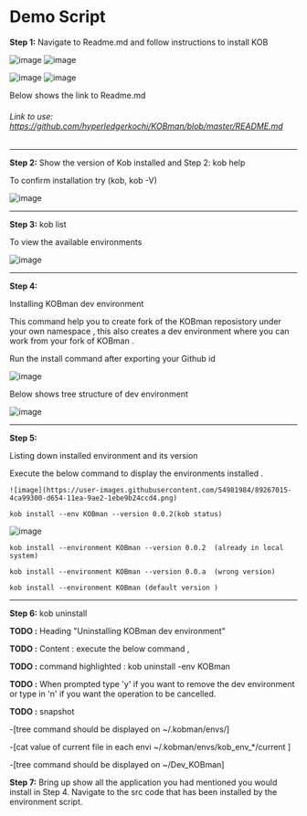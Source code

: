 #                                                       Demo Script 

**Step 1:** Navigate to Readme.md and follow instructions to install KOB 

![image](https://user-images.githubusercontent.com/54981984/89184062-d22a3600-d5b5-11ea-9938-931162312b58.png)
![image](https://user-images.githubusercontent.com/54981984/89184089-e0785200-d5b5-11ea-9c10-e6decdf8aaaa.png)

![image](https://user-images.githubusercontent.com/54981984/89182921-1b798600-d5b4-11ea-8ff2-0d45e8302b4e.png)
![image](https://user-images.githubusercontent.com/54981984/89183182-78753c00-d5b4-11ea-946d-becf74d6ae65.png)

Below shows the link to Readme.md  

###### Link to use: https://github.com/hyperledgerkochi/KOBman/blob/master/README.md 

 _________________________________________________________

**Step 2:** Show the version of Kob installed and  Step 2:  kob help 

 To confirm installation try (kob, kob -V)


![image](https://user-images.githubusercontent.com/54981984/89198042-36ef8b80-d5ca-11ea-8b78-9104527e8c11.png)

 _________________________________________________________

 **Step 3:** kob list 
 
To view the available environments 

![image](https://user-images.githubusercontent.com/54981984/89198173-669e9380-d5ca-11ea-96e7-151cef528b61.png)
 _________________________________________________________

**Step 4:** 


 Installing KOBman dev environment

 This command help you to create fork of the KOBman reposistory under your own namespace , this also creates a dev environment where you can work from your fork of KOBman .

Run the install command after exporting your Github id

![image](https://user-images.githubusercontent.com/54981984/89199272-f2fd8600-d5cb-11ea-9c12-c43d7b646e0c.png)

Below shows tree structure of dev environment 

![image](https://user-images.githubusercontent.com/54981984/89200012-0c530200-d5cd-11ea-9d6c-4380497de445.png)


 _________________________________________________________

**Step 5:** 

 Listing down installed environment and its version

 Execute the below command to display the environments installed .

    ![image](https://user-images.githubusercontent.com/54981984/89267015-4ca99300-d654-11ea-9ae2-1ebe9b24ccd4.png)

    kob install --env KOBman --version 0.0.2(kob status) 
    
   ![image](https://user-images.githubusercontent.com/54981984/89255625-d307aa00-d63f-11ea-8fd5-553ed1d80f77.png)

    kob install --environment KOBman --version 0.0.2  (already in local system) 

    kob install --environment KOBman --version 0.0.a  (wrong version) 

    kob install --environment KOBman (default version ) 

 _________________________________________________________

**Step 6:** kob uninstall  

**TODO :**  Heading "Uninstalling KOBman dev environment"

**TODO :** Content : execute the below command , 

**TODO :** command highlighted : kob uninstall -env KOBman 

**TODO :**  When prompted type 'y' if you want to remove the dev environment or type in 'n' if you want the operation to be cancelled.

**TODO :** snapshot 

-[tree command should be displayed on ~/.kobman/envs/] 

 

-[cat value of current file in each envi ~/.kobman/envs/kob_env_*/current ] 

 

-[tree command should be displayed on ~/Dev_KOBman] 

 

**Step 7:** Bring up show all the application you had mentioned you would install in Step 4. Navigate to the src code that has been installed by the environment script. 

 

